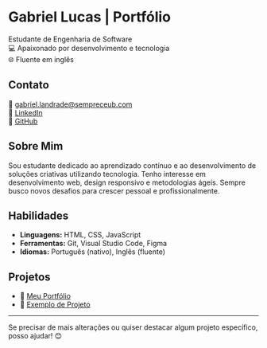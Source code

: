 # Gabriel Lucas | Portfólio

Estudante de Engenharia de Software  
💻 Apaixonado por desenvolvimento e tecnologia  
🌐 Fluente em inglês

## Contato  
📧 [gabriel.landrade@sempreceub.com](mailto:gabriel.landrade@sempreceub.com)  
🔗 [LinkedIn](https://www.linkedin.com/in/gabriel-lucas-470929340/)  
📂 [GitHub](https://github.com/bieldiesil)

## Sobre Mim  
Sou estudante dedicado ao aprendizado contínuo e ao desenvolvimento de soluções criativas utilizando tecnologia. Tenho interesse em desenvolvimento web, design responsivo e metodologias ágeis. Sempre busco novos desafios para crescer pessoal e profissionalmente.

## Habilidades  
- **Linguagens:** HTML, CSS, JavaScript  
- **Ferramentas:** Git, Visual Studio Code, Figma  
- **Idiomas:** Português (nativo), Inglês (fluente)

## Projetos  
- 📁 [Meu Portfólio](https://github.com/bieldiesil/bieldiesil.github.io)  
- 🚀 [Exemplo de Projeto](https://github.com/bieldiesil/exemplo-projeto)

---

Se precisar de mais alterações ou quiser destacar algum projeto específico, posso ajudar! 😊
